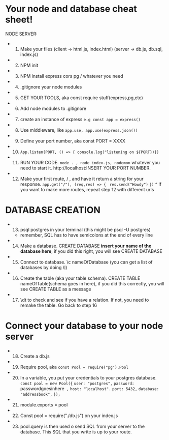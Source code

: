 # Your node and database cheat sheet!

NODE SERVER:

- 1. Make your files (client -> html.js, index.html) (server -> db.js, db.sql, index.js)
- 2. NPM init
- 3. NPM install express cors pg / whatever you need
- 4. .gitignore your node modules
- 5. GET YOUR TOOLS, aka const require stuff(express,pg,etc)
- 6. Add node modules to .gitignore
- 7. create an instance of express
     `e.g const app = express()`
- 8. Use middleware, like `app.use, app.use(express.json())`
- 9. Define your port number, aka const PORT = XXXX
- 10. `App.listen(PORT, () => { console.log("listening on ${PORT})})`

- 11. RUN YOUR CODE. `node . , node index.js, nodemon` whatever you need to start it. http://localhost:INSERT YOUR PORT NUMBER.
- 12. Make your first route, / , and have it return a string for your response.
      `app.get("/"), (req,res) => { `
      `res.send("Howdy")`
      `})`
      ^ If you want to make more routes, repeat step 12 with different urls

# DATABASE CREATION

- 13. psql postgres in your terminal (this might be psql -U postgres)
  - remember, SQL has to have semicolons at the end of every line
- 14. Make a database. CREATE DATABASE **insert your name of the database here**, if you did this right, you will see CREATE DATABASE
- 15. Connect to database. \c nameOfDatabase (you can get a list of databases by doing \l)
- 16. Create the table (aka your table schema). CREATE TABLE nameOfTable(schema goes in here), if you did this correctly, you will see CREATE TABLE as a message
- 17. \dt to check and see if you have a relation. If not, you need to remake the table. Go back to step 16

# Connect your database to your node server

- 18. Create a db.js
- 19. Require pool, aka `const Pool = require("pg").Pool`
- 20. In a variable, you put your credentials to your postgres database.
      `const pool = new Pool({`
      `user: "postgres",`
      `password: `passwordgoesinhere` ,`
      `host: "localhost".`
      `port: 5432,`
      `database: "addressbook",`
      `});`
- 21. module.exports = pool
- 22. Const pool = require("./db.js") on your index.js
- 23. pool.query is then used o send SQL from your server to the database. This SQL that you write is up to your route.
